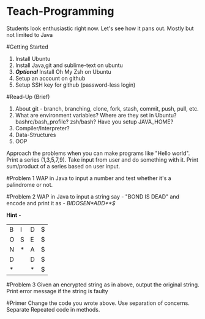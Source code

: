 # Teach-Programming
Students look enthusiastic right now. Let's see how it pans out. Mostly but not limited to Java

#Getting Started
1. Install Ubuntu
2. Install Java,git and sublime-text on ubuntu
3. <i><b>Optional</b></i> Install Oh My Zsh on Ubuntu
4. Setup an account on github
5. Setup SSH key for github (password-less login)

#Read-Up (Brief)
1. About git - branch, branching, clone, fork, stash, commit, push, pull, etc.
2. What are environment variables? Where are they set in Ubuntu? bashrc/bash_profile? zsh/bash? Have you setup JAVA_HOME?
3. Compiler/Interpreter?
4. Data-Structures
5. OOP

Approach the problems when you can make programs like "Hello world". Print a series (1,3,5,7,9). Take input from user and do something with it. Print sum/product of a series based on user input.

#Problem 1
WAP in Java to input a number and test whether it's a palindrome or not.

#Problem 2
WAP in Java to input a string say - "BOND IS DEAD" and encode and print it as - 
<i>BID$OSE$N*A$DD$**$</i></br>

<b>Hint</b> - 
<table>
<tr>
  <td>B</td>
  <td>I</td>
  <td>D</td>
  <td>$</td>
</tr>
<tr>
  <td>O</td>
  <td>S</td>
  <td>E</td>
  <td>$</td>
</tr>
<tr>
  <td>N</td>
  <td>*</td>
  <td>A</td>
  <td>$</td>
</tr>
<tr>
  <td>D</td>
  <td> </td>
  <td>D</td>
  <td>$</td>
</tr>
<tr>
  <td>*</td>
  <td> </td>
  <td>*</td>
  <td>$</td>
</tr>
</table>

#Problem 3
Given an encrypted string as in above, output the original string. Print error message if the string is faulty

#Primer
Change the code you wrote above. Use separation of concerns. Separate Repeated code in methods.

